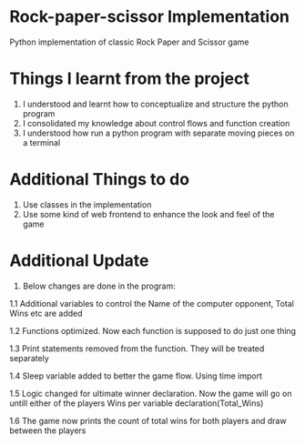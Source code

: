 # Rock-paper-scissor Implementation
Python implementation of classic Rock Paper and Scissor game

# Things I learnt from the project

1. I understood and learnt how to conceptualize and structure the python program
2. I consolidated my knowledge about control flows and function creation
3. I understood how run a python program with separate moving pieces on a terminal


# Additional Things to do
1. Use classes in the implementation
2. Use some kind of web frontend to enhance the look and feel of the game 


# Additional Update
1. Below changes are done in the program:

1.1 Additional variables to control the Name of the computer opponent, Total Wins etc are added

1.2 Functions optimized. Now each function is supposed to do just one thing

1.3 Print statements removed from the function. They will be treated separately

1.4 Sleep variable added to better the game flow. Using time import

1.5 Logic changed for ultimate winner declaration. Now the game will go on untill either of the players Wins per variable declaration(Total_Wins)

1.6 The game now prints the count of total wins for both players and draw between the players

